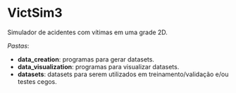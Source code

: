 # VictSim3
Simulador de acidentes com vítimas em uma grade 2D.

<i>Pastas</i>:
* <b>data_creation</b>: programas para gerar datasets.
* <b>data_visualization</b>: programas para visualizar datasets.
* <b>datasets</b>: datasets para serem utilizados em treinamento/validação e/ou testes cegos.
